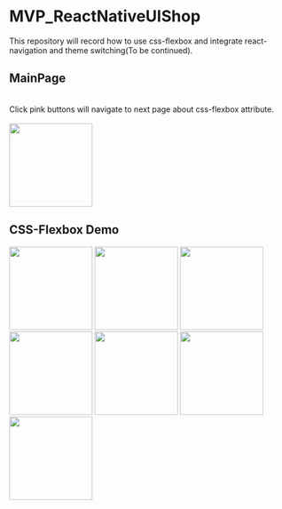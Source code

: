 # MVP_ReactNativeUIShop
This repository will record how to use css-flexbox and integrate react-navigation and theme switching(To be continued).

## MainPage
<br>Click pink buttons will navigate to next page about css-flexbox attribute. 
<br><br><image src="https://user-images.githubusercontent.com/45554149/222898626-4d7974b1-b730-4f6c-8298-17e3b903ed30.jpg" width="150px"/>

## CSS-Flexbox Demo
<div>
 
  
<image src="https://user-images.githubusercontent.com/45554149/222898916-96762ead-721f-4f6e-84a0-3d1b422e1f5a.gif" width="150px"/>
<image src="https://user-images.githubusercontent.com/45554149/222900287-32841111-807f-4f25-b67a-58365ba38452.gif" width="150px"/>
<image src="https://user-images.githubusercontent.com/45554149/222900285-6cbd879a-468f-4f6e-946c-4214d0c98051.gif" width="150px"/>
<image src="https://user-images.githubusercontent.com/45554149/222900284-ba7efd6b-6620-419b-9a0e-30fba94d4e88.gif" width="150px"/>
<image src="https://user-images.githubusercontent.com/45554149/222900283-ebfd152c-0973-41f8-a9ac-2b51af6881c9.gif" width="150px"/>
<image src="https://user-images.githubusercontent.com/45554149/222900282-ec7189a5-9a2c-48b3-8355-58f025a8758b.gif" width="150px"/>
<image src="https://user-images.githubusercontent.com/45554149/222900281-d90ec0bf-904c-4e0e-a661-c471b9f20c55.gif" width="150px"/>

</div>
